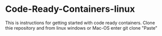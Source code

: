 # Code-Ready-Containers-linux

This is instructions for getting started with code ready containers. 
Clone thie repository and from linux windows or Mac-OS enter git clone "Paste"
